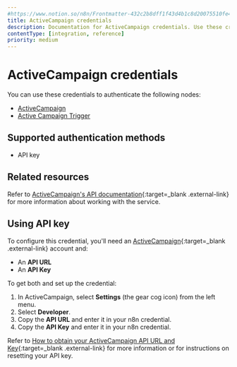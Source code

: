 ```yaml
---
#https://www.notion.so/n8n/Frontmatter-432c2b8dff1f43d4b1c8d20075510fe4
title: ActiveCampaign credentials
description: Documentation for ActiveCampaign credentials. Use these credentials to authenticate ActiveCampaign in n8n, a workflow automation platform.
contentType: [integration, reference]
priority: medium
---
```


# ActiveCampaign credentials

You can use these credentials to authenticate the following nodes:

- [ActiveCampaign](/integrations/builtin/app-nodes/n8n-nodes-base.activecampaign.md)
- [Active Campaign Trigger](/integrations/builtin/trigger-nodes/n8n-nodes-base.activecampaigntrigger.md)

## Supported authentication methods

* API key

## Related resources

Refer to [ActiveCampaign's API documentation](https://help.activecampaign.com/hc/en-us/sections/360005740979-ActiveCampaign-API-Resources){:target=_blank .external-link} for more information about working with the service.

## Using API key

To configure this credential, you'll need an [ActiveCampaign](https://www.activecampaign.com/){:target=_blank .external-link} account and:

- An **API URL**
- An **API Key**

To get both and set up the credential:

1. In ActiveCampaign, select **Settings** (the gear cog icon) from the left menu.
2. Select **Developer**.
3. Copy the **API URL** and enter it in your n8n credential.
4. Copy the **API Key** and enter it in your n8n credential.

Refer to [How to obtain your ActiveCampaign API URL and Key](https://help.activecampaign.com/hc/en-us/articles/207317590-Getting-started-with-the-API#h_01HJ6REM2YQW19KYPB189726ST){:target=_blank .external-link} for more information or for instructions on resetting your API key.
